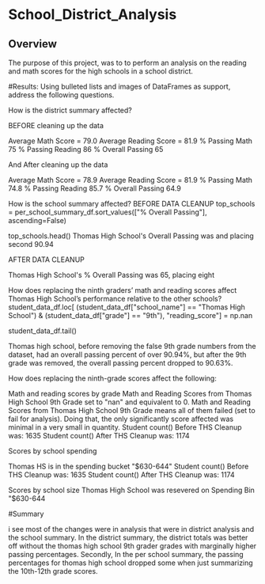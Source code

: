 # School_District_Analysis
## Overview 

The purpose of this project, was to to perform an analysis on the reading and math scores for the high schools in a school district. 



#Results: Using bulleted lists and images of DataFrames as support, address the following questions.

How is the district summary affected?


BEFORE cleaning up the data

Average Math Score = 79.0
Average Reading Score = 81.9
% Passing Math 75
% Passing Reading 86
% Overall Passing 65


 And After cleaning up the data

Average Math Score = 78.9
Average Reading Score = 81.9
% Passing Math 74.8
% Passing Reading 85.7
% Overall Passing 64.9

How is the school summary affected?
BEFORE DATA CLEANUP
top_schools = per_school_summary_df.sort_values(["% Overall Passing"], ascending=False)

top_schools.head()
Thomas High School's Overall Passing was and placing second 90.94

AFTER DATA CLEANUP

Thomas High School's % Overall Passing was 65, placing eight


How does replacing the ninth graders’ math and reading scores affect Thomas High School’s performance relative to the other schools?
student_data_df.loc[
    (student_data_df["school_name"] == "Thomas High School") & 
    (student_data_df["grade"] == "9th"), "reading_score"] = np.nan

student_data_df.tail()

Thomas high school, before removing the false 9th grade numbers from the dataset, had an overall passing percent of over 90.94%, but after the 9th grade was removed, the overall passing percent dropped to 90.63%.




How does replacing the ninth-grade scores affect the following:


Math and reading scores by grade
Math and Reading Scores from Thomas High School 9th Grade set to "nan" and equivalent to 0.
Math and Reading Scores from Thomas High School 9th Grade means all of them failed (set to fail for analysis).
Doing that, the only significantly score affected was minimal in a very small in quantity.
Student count() Before THS Cleanup was: 1635
Student count() After THS Cleanup was: 1174

Scores by school spending


Thomas HS is in the spending bucket "$630-644"
Student count() Before THS Cleanup was: 1635
Student count() After THS Cleanup was: 1174

Scores by school size
Thomas High School was resevered on Spending Bin "$630-644



#Summary


i see most of the changes were in  analysis that were in district analysis and the school summary. In the district summary, the district totals was better off without the thomas high school 9th grader grades with marginally higher passing percentages. Secondly, In the per school summary, the passing percentages for thomas high school dropped some when just summarizing the 10th-12th grade scores.



